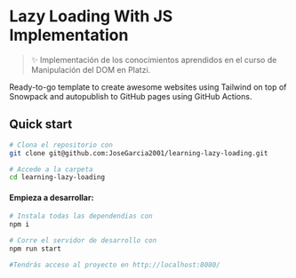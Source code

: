 # Lazy Loading With JS Implementation

> ✨ Implementación de los conocimientos aprendidos en el curso de Manipulación del DOM en Platzi.

Ready-to-go template to create awesome websites using Tailwind on top of Snowpack and autopublish to GitHub pages using GitHub Actions.

## Quick start

```sh
# Clona el repositorio con
git clone git@github.com:JoseGarcia2001/learning-lazy-loading.git

# Accede a la carpeta
cd learning-lazy-loading
```

#### Empieza a desarrollar:

```sh
# Instala todas las dependendias con
npm i

# Corre el servidor de desarrollo con
npm run start

#Tendrás acceso al proyecto en http://localhost:8080/
```
